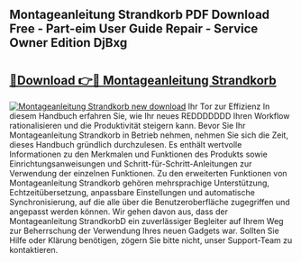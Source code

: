 ## Montageanleitung Strandkorb PDF Download Free - Part-eim User Guide Repair - Service Owner Edition DjBxg

# <h2><a href="http://df8ahkr.blite.top/?on=Montageanleitung+Strandkorb">🔗Download 👉🔴 Montageanleitung Strandkorb</a></h2>

[![Montageanleitung Strandkorb new download](https://i.imgur.com/lujVjoI.png)](http://df8ahkr.blite.top/?on=Montageanleitung+Strandkorb)
Ihr Tor zur Effizienz In diesem Handbuch erfahren Sie, wie Ihr neues REDDDDDDD Ihren Workflow rationalisieren und die Produktivität steigern kann. Bevor Sie Ihr Montageanleitung Strandkorb in Betrieb nehmen, nehmen Sie sich die Zeit, dieses Handbuch gründlich durchzulesen. Es enthält wertvolle Informationen zu den Merkmalen und Funktionen des Produkts sowie Einrichtungsanweisungen und Schritt-für-Schritt-Anleitungen zur Verwendung der einzelnen Funktionen. Zu den erweiterten Funktionen von Montageanleitung Strandkorb gehören mehrsprachige Unterstützung, Echtzeitübersetzung, anpassbare Einstellungen und automatische Synchronisierung, auf die alle über die Benutzeroberfläche zugegriffen und angepasst werden können. Wir gehen davon aus, dass der Montageanleitung StrandkorbD ein zuverlässiger Begleiter auf Ihrem Weg zur Beherrschung der Verwendung Ihres neuen Gadgets war. Sollten Sie Hilfe oder Klärung benötigen, zögern Sie bitte nicht, unser Support-Team zu kontaktieren.
